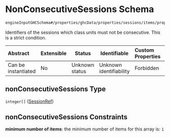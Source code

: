 # NonConsecutiveSessions Schema

```txt
engineInputGHCSchema#/properties/ghcData/properties/sessions/items/properties/sessionRelations/properties/nonConsecutiveSessions
```

Identifiers of the sessions which class units must not be consecutive. This is a strict condition.


| Abstract            | Extensible | Status         | Identifiable            | Custom Properties | Additional Properties | Access Restrictions | Defined In                                                         |
| :------------------ | ---------- | -------------- | ----------------------- | :---------------- | --------------------- | ------------------- | ------------------------------------------------------------------ |
| Can be instantiated | No         | Unknown status | Unknown identifiability | Forbidden         | Allowed               | none                | [ghc.schema.json\*](../out/ghc.schema.json "open original schema") |

## nonConsecutiveSessions Type

`integer[]` ([SessionRef](ghc-properties-ghcdata-properties-sessions-session-properties-sessionrelations-properties-nonconsecutivesessions-sessionref.md))

## nonConsecutiveSessions Constraints

**minimum number of items**: the minimum number of items for this array is: `1`
